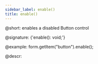 ```yaml
---
sidebar_label: enable()
title: enable()
---          
```


@short: enables a disabled Button control

@signature: {'enable(): void;'}

@example:
form.getItem("button").enable();

@descr:
